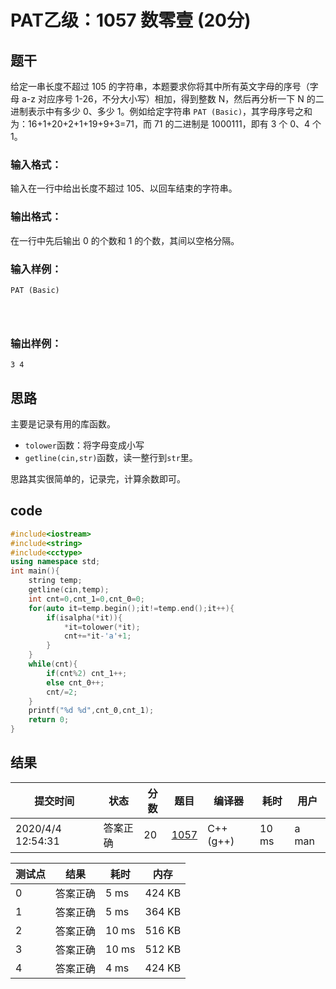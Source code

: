 # PAT乙级：**1057** **数零壹** (20分)

## 题干

给定一串长度不超过 105 的字符串，本题要求你将其中所有英文字母的序号（字母 a-z 对应序号 1-26，不分大小写）相加，得到整数 N，然后再分析一下 N 的二进制表示中有多少 0、多少 1。例如给定字符串 `PAT (Basic)`，其字母序号之和为：16+1+20+2+1+19+9+3=71，而 71 的二进制是 1000111，即有 3 个 0、4 个 1。

### 输入格式：

输入在一行中给出长度不超过 105、以回车结束的字符串。

### 输出格式：

在一行中先后输出 0 的个数和 1 的个数，其间以空格分隔。

### 输入样例：

```in
PAT (Basic)

      
    
```

### 输出样例：

```out
3 4
```

## 思路

主要是记录有用的库函数。

* `tolower`函数：将字母变成小写
* `getline(cin,str)`函数，读一整行到`str`里。

思路其实很简单的，记录完，计算余数即可。

## code

```c++
#include<iostream>
#include<string>
#include<cctype>
using namespace std;
int main(){
	string temp;
	getline(cin,temp);
	int cnt=0,cnt_1=0,cnt_0=0;
	for(auto it=temp.begin();it!=temp.end();it++){
		if(isalpha(*it)){
			*it=tolower(*it);
			cnt+=*it-'a'+1;
		}
	}
	while(cnt){
		if(cnt%2) cnt_1++;
		else cnt_0++;
		cnt/=2;
	}
	printf("%d %d",cnt_0,cnt_1);
	return 0;
}
```

## 结果

| 提交时间          | 状态     | 分数 | 题目                                                         | 编译器    | 耗时  | 用户  |
| ----------------- | -------- | ---- | ------------------------------------------------------------ | --------- | ----- | ----- |
| 2020/4/4 12:54:31 | 答案正确 | 20   | [1057](https://pintia.cn/problem-sets/994805260223102976/problems/994805270914383872) | C++ (g++) | 10 ms | a man |

| 测试点 | 结果     | 耗时  | 内存   |
| ------ | -------- | ----- | ------ |
| 0      | 答案正确 | 5 ms  | 424 KB |
| 1      | 答案正确 | 5 ms  | 364 KB |
| 2      | 答案正确 | 10 ms | 516 KB |
| 3      | 答案正确 | 10 ms | 512 KB |
| 4      | 答案正确 | 4 ms  | 424 KB |
